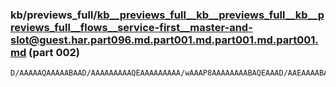 ### kb/previews_full/kb__previews_full__kb__previews_full__kb__previews_full__flows__service-first__master-and-slot@guest.har.part096.md.part001.md.part001.md.part001.md (part 002)

```md
D/AAAAAQAAAAABAAD/AAAAAAAAAQEAAAAAAAAA/wAAAP8AAAAAAAABAQEAAAD/AAEAAAABAQAAAAAAAP8AAQAA/wAAAQABAAEAAAAAAAEA//8AAAABAQAAAAAAAQABAAABAAAAAAAAAAD/AAAAAAAAAQAAAAAA
```

```
